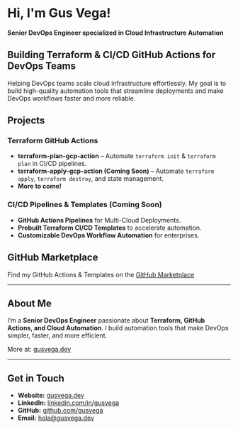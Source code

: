 # Hi, I'm Gus Vega!  
**Senior DevOps Engineer specialized in Cloud Infrastructure Automation**

## Building Terraform & CI/CD GitHub Actions for DevOps Teams

Helping DevOps teams scale cloud infrastructure effortlessly. My goal is to build high-quality automation tools that streamline deployments and make DevOps workflows faster and more reliable.

## Projects
### Terraform GitHub Actions
- **terraform-plan-gcp-action** – Automate `terraform init` & `terraform plan` in CI/CD pipelines.  
- **terraform-apply-gcp-action (Coming Soon)** – Automate `terraform apply`, `terraform destroy`, and state management.
- **More to come!**

### CI/CD Pipelines & Templates (Coming Soon)
- **GitHub Actions Pipelines** for Multi-Cloud Deployments.  
- **Prebuilt Terraform CI/CD Templates** to accelerate automation.  
- **Customizable DevOps Workflow Automation** for enterprises.  

## GitHub Marketplace
Find my GitHub Actions & Templates on the [GitHub Marketplace](https://github.com/marketplace?query=gus+vega)

---

## About Me
I’m a **Senior DevOps Engineer** passionate about **Terraform, GitHub Actions, and Cloud Automation**. I build automation tools that make DevOps simpler, faster, and more efficient.

More at: [gusvega.dev](https://gusvega.dev)

---

## Get in Touch
- **Website:** [gusvega.dev](https://gusvega.dev)  
- **LinkedIn:** [linkedin.com/in/gusvega](https://linkedin.com/in/gusvega)  
- **GitHub:** [github.com/gusvega](https://github.com/gusvega)  
- **Email:** [hola@gusvega.dev](mailto:hola@gusvega.dev)  

